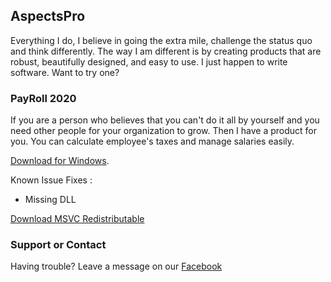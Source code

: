 ## AspectsPro

Everything I do, I believe in going the extra mile, challenge the status quo and think differently. The way I am different is by creating products that are robust, beautifully designed, and easy to use. I just happen to write software. Want to try one?

### PayRoll 2020

If you are a person who believes that you can't do it all by yourself and you need other people for your organization to grow. Then I have a product for you. You can calculate employee's taxes and manage salaries easily.

[Download for Windows](https://github.com/aspectspro/PayRoll-Public/releases/download/1.0.0-alpha-windows/AspectsProPayRoll-1.0.0-alpha-windows-installer.exe).


Known Issue Fixes : 
- Missing DLL

[Download MSVC Redistributable](https://www.microsoft.com/en-us/download/details.aspx?id=30679&irgwc=1&OCID=AID2000142_aff_7806_1246483&tduid=%28ir__mepbya61vwkfqz9pkk0sohzl2m2xslpb93t1k2wk00%29%287806%29%281246483%29%28%287bf6533e0ab3f2a1975d6776ce0880fa%29%2881561%29%28686431%29%28at106619_a107739_m12_p46057_cTT%29%28%29%29%287bf6533e0ab3f2a1975d6776ce0880fa%29&irclickid=_mepbya61vwkfqz9pkk0sohzl2m2xslpb93t1k2wk00) 

### Support or Contact

Having trouble? Leave a message on our [Facebook](https://www.facebook.com/aspectspro)
